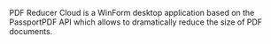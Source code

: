 PDF Reducer Cloud is a WinForm desktop application based on the PassportPDF API which allows to dramatically reduce the size of PDF documents.
